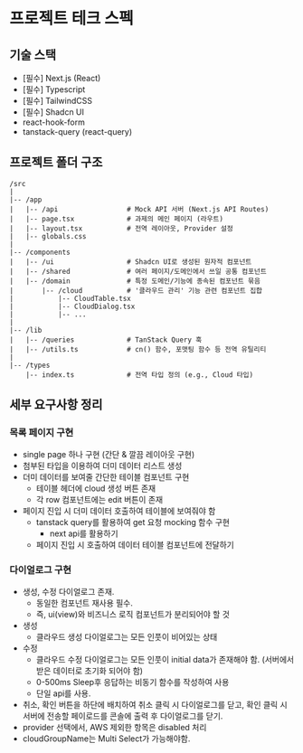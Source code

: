 # 프로젝트 테크 스펙

## 기술 스택

- [필수] Next.js (React)
- [필수] Typescript
- [필수] TailwindCSS
- [필수] Shadcn UI
- react-hook-form
- tanstack-query (react-query)

## 프로젝트 폴더 구조

```
/src
|
|-- /app
|   |-- /api                 # Mock API 서버 (Next.js API Routes)
|   |-- page.tsx             # 과제의 메인 페이지 (라우트)
|   |-- layout.tsx           # 전역 레이아웃, Provider 설정
|   |-- globals.css
|
|-- /components
|   |-- /ui                  # Shadcn UI로 생성된 원자적 컴포넌트
|   |-- /shared              # 여러 페이지/도메인에서 쓰일 공통 컴포넌트
|   |-- /domain              # 특정 도메인/기능에 종속된 컴포넌트 묶음
|       |-- /cloud           # '클라우드 관리' 기능 관련 컴포넌트 집합
|           |-- CloudTable.tsx
|           |-- CloudDialog.tsx
|           |-- ...
|
|-- /lib
|   |-- /queries             # TanStack Query 훅
|   |-- /utils.ts            # cn() 함수, 포맷팅 함수 등 전역 유틸리티
|
|-- /types
    |-- index.ts             # 전역 타입 정의 (e.g., Cloud 타입)
```

## 세부 요구사항 정리

### 목록 페이지 구현

- single page 하나 구현 (간단 & 깔끔 레이아웃 구현)
- 첨부된 타입을 이용하여 더미 데이터 리스트 생성
- 더미 데이터를 보여줄 간단한 테이블 컴포넌트 구현
  - 테이블 헤더에 cloud 생성 버튼 존재
  - 각 row 컴포넌트에는 edit 버튼이 존재
- 페이지 진입 시 더미 데이터 호출하여 테이블에 보여줘야 함
  - tanstack query를 활용하여 get 요청 mocking 함수 구현
    - next api를 활용하기
  - 페이지 진입 시 호출하여 데이터 테이블 컴포넌트에 전달하기

### 다이얼로그 구현

- 생성, 수정 다이얼로그 존재.
  - 동일한 컴포넌트 재사용 필수.
  - 즉, ui(view)와 비즈니스 로직 컴포넌트가 분리되어야 할 것
- 생성
  - 클라우드 생성 다이얼로그는 모든 인풋이 비어있는 상태
- 수정
  - 클라우드 수정 다이얼로그는 모든 인풋이 initial data가 존재해야 함. (서버에서 받은 데이터로 초기화 되어야 함)
  - 0-500ms Sleep후 응답하는 비동기 함수를 작성하여 사용
  - 단일 api를 사용.
- 취소, 확인 버튼을 하단에 배치하여 취소 클릭 시 다이얼로그를 닫고, 확인 클릭 시 서버에 전송할 페이로드를 콘솔에 출력 후 다이얼로그를 닫기.
- provider 선택에서, AWS 제외한 항목은 disabled 처리
- cloudGroupName는 Multi Select가 가능해야함.
